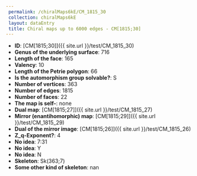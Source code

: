 ```yaml
--- 
 permalink: /chiralMaps6kE/CM_1815_30 
 collection: chiralMaps6kE
 layout: dataEntry
 title: Chiral maps up to 6000 edges - CM[1815;30]
---
```


- **ID**: [CM[1815;30]]({{ site.url }}/test/CM_1815_30)
- **Genus of the underlying surface**: 716
- **Length of the face**: 165
- **Valency**: 10
- **Length of the Petrie polygon**: 66
- **Is the automorphism group solvable?**: S
- **Number of vertices**: 363
- **Number of edges**: 1815
- **Number of faces**: 22
- **The map is self-**: none
- **Dual map**: [CM[1815;27]]({{ site.url }}/test/CM_1815_27)
- **Mirror (enantihomorphic) map**: [CM[1815;29]]({{ site.url }}/test/CM_1815_29)
- **Dual of the mirror image**: [CM[1815;26]]({{ site.url }}/test/CM_1815_26)
- **Z_q-Exponent?**: 4
- **No idea**:  7:31
- **No idea**: Y
- **No idea**: N
- **Skeleton**: Sk(363;7)
- **Some other kind of skeleton**: nan
